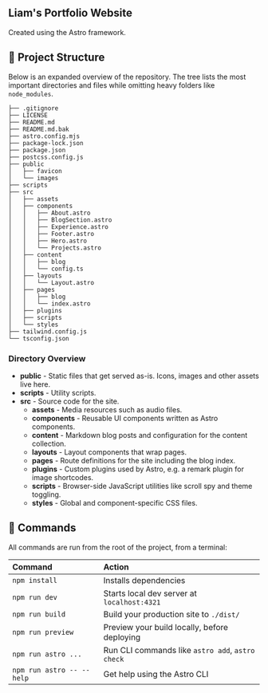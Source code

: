 ## Liam's Portfolio Website

Created using the Astro framework.

## 🚀 Project Structure

Below is an expanded overview of the repository. The tree lists the most important directories and files while omitting heavy folders like `node_modules`.

```text
├── .gitignore
├── LICENSE
├── README.md
├── README.md.bak
├── astro.config.mjs
├── package-lock.json
├── package.json
├── postcss.config.js
├── public
│   ├── favicon
│   └── images
├── scripts
├── src
│   ├── assets
│   ├── components
│   │   ├── About.astro
│   │   ├── BlogSection.astro
│   │   ├── Experience.astro
│   │   ├── Footer.astro
│   │   ├── Hero.astro
│   │   └── Projects.astro
│   ├── content
│   │   ├── blog
│   │   └── config.ts
│   ├── layouts
│   │   └── Layout.astro
│   ├── pages
│   │   ├── blog
│   │   └── index.astro
│   ├── plugins
│   ├── scripts
│   └── styles
├── tailwind.config.js
└── tsconfig.json
```

### Directory Overview

- **public** - Static files that get served as-is. Icons, images and other assets live here.
- **scripts** - Utility scripts.
- **src** - Source code for the site.
  - **assets** - Media resources such as audio files.
  - **components** - Reusable UI components written as Astro components.
  - **content** - Markdown blog posts and configuration for the content collection.
  - **layouts** - Layout components that wrap pages.
  - **pages** - Route definitions for the site including the blog index.
  - **plugins** - Custom plugins used by Astro, e.g. a remark plugin for image shortcodes.
  - **scripts** - Browser-side JavaScript utilities like scroll spy and theme toggling.
  - **styles** - Global and component-specific CSS files.

## 🧞 Commands

All commands are run from the root of the project, from a terminal:

| Command                   | Action                                           |
| :------------------------ | :----------------------------------------------- |
| `npm install`             | Installs dependencies                            |
| `npm run dev`             | Starts local dev server at `localhost:4321`      |
| `npm run build`           | Build your production site to `./dist/`          |
| `npm run preview`         | Preview your build locally, before deploying     |
| `npm run astro ...`       | Run CLI commands like `astro add`, `astro check` |
| `npm run astro -- --help` | Get help using the Astro CLI                     |

